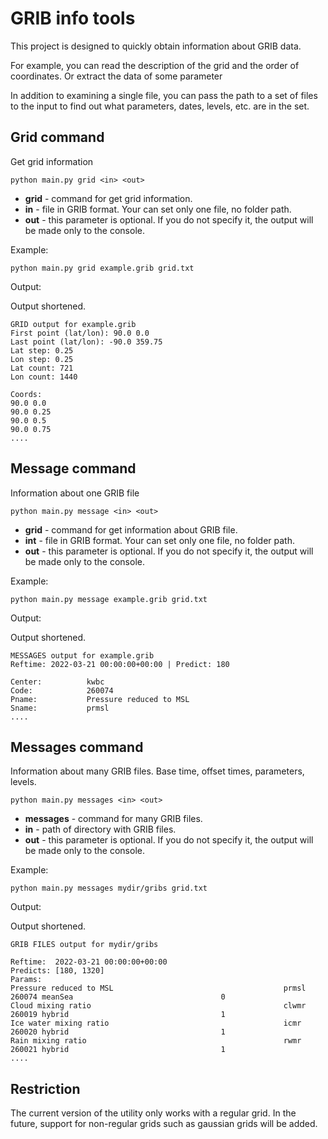 # GRIB info tools

This project is designed to quickly obtain information about GRIB data.

For example, you can read the description of the grid and the order of coordinates. 
Or extract the data of some parameter

In addition to examining a single file, you can pass the path to a set 
of files to the input to find out what parameters, dates, levels, etc. are in the set.

## Grid command

Get grid information

```shell
python main.py grid <in> <out>
```
* **grid** - command for get grid information.
* **in** - file in GRIB format. Your can set only one file, no folder path.
* **out** - this parameter is optional. If you do not specify it, the output will be made only to the console.

Example:

```shell
python main.py grid example.grib grid.txt
```

Output:

Output shortened.

```text
GRID output for example.grib
First point (lat/lon): 90.0 0.0
Last point (lat/lon): -90.0 359.75
Lat step: 0.25
Lon step: 0.25
Lat count: 721
Lon count: 1440

Coords:
90.0 0.0
90.0 0.25
90.0 0.5
90.0 0.75
....
```

## Message command

Information about one GRIB file 

```shell
python main.py message <in> <out>
```
* **grid** - command for get information about GRIB file.
* **int** - file in GRIB format. Your can set only one file, no folder path.
* **out** - this parameter is optional. If you do not specify it, the output will be made only to the console.

Example:

```shell
python main.py message example.grib grid.txt
```

Output:

Output shortened.

```text
MESSAGES output for example.grib
Reftime: 2022-03-21 00:00:00+00:00 | Predict: 180

Center:          kwbc
Code:            260074
Pname:           Pressure reduced to MSL
Sname:           prmsl
....
```

## Messages command

Information about many GRIB files. Base time, offset times, parameters, levels.

```shell
python main.py messages <in> <out>
```
* **messages** - command for many GRIB files.
* **in** - path of directory with GRIB files.
* **out** - this parameter is optional. If you do not specify it, the output will be made only to the console.

Example:

```shell
python main.py messages mydir/gribs grid.txt
```

Output:

Output shortened.

```text
GRIB FILES output for mydir/gribs

Reftime:  2022-03-21 00:00:00+00:00
Predicts: [180, 1320]
Params:
Pressure reduced to MSL                                      prmsl          260074 meanSea                                 0
Cloud mixing ratio                                           clwmr          260019 hybrid                                  1
Ice water mixing ratio                                       icmr           260020 hybrid                                  1
Rain mixing ratio                                            rwmr           260021 hybrid                                  1
....
```

## Restriction

The current version of the utility only works with a regular grid.
In the future, support for non-regular grids such as gaussian grids will be added.